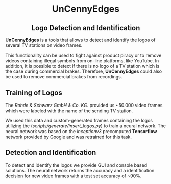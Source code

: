 # <center>UnCennyEdges</center>
## <center>Logo Detection and Identification</center>

**UnCennyEdges** is a tools that allows to detect and identify the logos of several TV stations on video frames.

This functionality can be used to fight against product piracy or to remove videos containing illegal symbols from on-line platforms, like YouTube.
In addition, it is possible to detect if there is no logo of a TV station which is the case during commercial brakes.
Therefore, **UnCennyEdges** could also be used to remove commercial brakes from recordings.

Training of Logos
-----------------

The *Rohde & Schwarz GmbH & Co. KG.* provided us ~50.000 video frames which were labeled with the name of the sending TV station.

We used this data and custom-generated frames containing the logos utilizing the (*scripts/generate/insert_logos.py*) to train a neural network. The neural network was based on the *inceptionv3* precomputed **Tensorflow** network provided by Google and was retrained for this task.


Detection and Identification
----------------------------

To detect and identify the logos we provide GUI and console based solutions.
The neural network returns the accuracy and a identification decision for new video frames with a test set accuracy of ~90%.